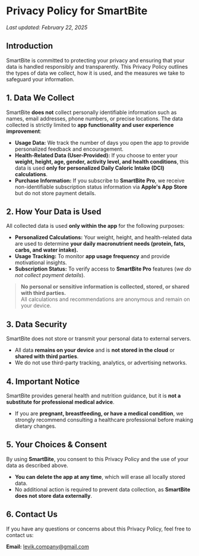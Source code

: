 # Privacy Policy for SmartBite  
_Last updated: February 22, 2025_

## Introduction  
SmartBite is committed to protecting your privacy and ensuring that your data is handled responsibly and transparently. This Privacy Policy outlines the types of data we collect, how it is used, and the measures we take to safeguard your information.

## 1. **Data We Collect**  
SmartBite **does not** collect personally identifiable information such as names, email addresses, phone numbers, or precise locations. The data collected is strictly limited to **app functionality and user experience improvement**:

- **Usage Data:** We track the number of days you open the app to provide personalized feedback and encouragement.
- **Health-Related Data (User-Provided):** If you choose to enter your **weight, height, age, gender, activity level, and health conditions**, this data is used **only for personalized Daily Caloric Intake (DCI) calculations**.  
- **Purchase Information:** If you subscribe to **SmartBite Pro**, we receive non-identifiable subscription status information via **Apple's App Store** but do not store payment details.  


## 2. **How Your Data is Used**  
All collected data is used **only within the app** for the following purposes:

- **Personalized Calculations:** Your weight, height, and health-related data are used to determine **your daily macronutrient needs (protein, fats, carbs, and water intake).**
- **Usage Tracking:** To monitor **app usage frequency** and provide motivational insights.
- **Subscription Status:** To verify access to **SmartBite Pro** features (_we do not collect payment details_).

> **No personal or sensitive information is collected, stored, or shared with third parties.**  
> All calculations and recommendations are anonymous and remain on your device.


## 3. **Data Security**  
SmartBite does not store or transmit your personal data to external servers.  

- All data **remains on your device** and is **not stored in the cloud** or **shared with third parties**.  
- We do not use third-party tracking, analytics, or advertising networks.


## 4. **Important Notice**  
SmartBite provides general health and nutrition guidance, but it is **not a substitute for professional medical advice**.  

- If you are **pregnant, breastfeeding, or have a medical condition**, we strongly recommend consulting a healthcare professional before making dietary changes.  


## 5. **Your Choices & Consent**  
By using **SmartBite**, you consent to this Privacy Policy and the use of your data as described above.  

- **You can delete the app at any time**, which will erase all locally stored data.  
- No additional action is required to prevent data collection, as **SmartBite does not store data externally**.  


## 6. **Contact Us**  
If you have any questions or concerns about this Privacy Policy, feel free to contact us:  

**Email:** [levik.company@gmail.com](mailto:levik.company@gmail.com)

